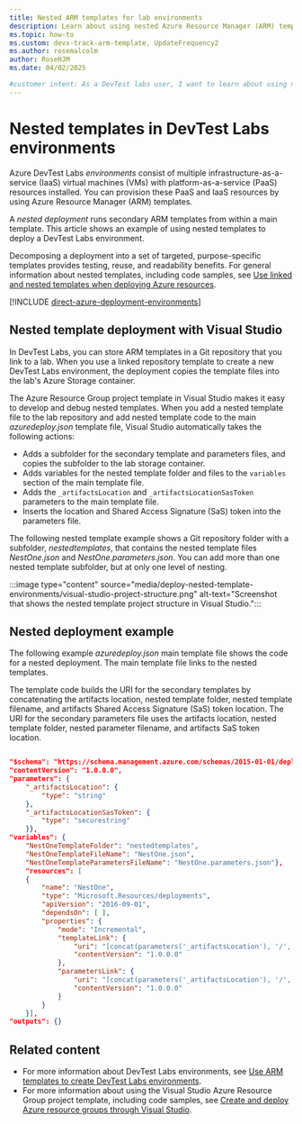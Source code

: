 ```yaml
---
title: Nested ARM templates for lab environments
description: Learn about using nested Azure Resource Manager (ARM) templates to deploy Azure DevTest Labs environments.
ms.topic: how-to
ms.custom: devx-track-arm-template, UpdateFrequency2
ms.author: rosemalcolm
author: RoseHJM
ms.date: 04/02/2025

#customer intent: As a DevTest labs user, I want to learn about using nested templates to deploy environments so I can take advantage of their testing, reuse, and readability benefits.
---
```


#  Nested templates in DevTest Labs environments

Azure DevTest Labs *environments* consist of multiple infrastructure-as-a-service (IaaS) virtual machines (VMs) with platform-as-a-service (PaaS) resources installed. You can provision these PaaS and IaaS resources by using Azure Resource Manager (ARM) templates.

A *nested deployment* runs secondary ARM templates from within a main template. This article shows an example of using nested templates to deploy a DevTest Labs environment.

Decomposing a deployment into a set of targeted, purpose-specific templates provides testing, reuse, and readability benefits. For general information about nested templates, including code samples, see [Use linked and nested templates when deploying Azure resources](/azure/azure-resource-manager/templates/linked-templates).

[!INCLUDE [direct-azure-deployment-environments](includes/direct-azure-deployment-environments.md)]  

## Nested template deployment with Visual Studio

In DevTest Labs, you can store ARM templates in a Git repository that you link to a lab. When you use a linked repository template to create a new DevTest Labs environment, the deployment copies the template files into the lab's Azure Storage container.

The Azure Resource Group project template in Visual Studio makes it easy to develop and debug nested templates. When you add a nested template file to the lab repository and add nested template code to the main *azuredeploy.json* template file, Visual Studio automatically takes the following actions:

- Adds a subfolder for the secondary template and parameters files, and copies the subfolder to the lab storage container.
- Adds variables for the nested template folder and files to the `variables` section of the main template file.
- Adds the `_artifactsLocation` and `_artifactsLocationSasToken` parameters to the main template file.
- Inserts the location and Shared Access Signature (SaS) token into the parameters file.

The following nested template example shows a Git repository folder with a subfolder, *nestedtemplates*, that contains the nested template files *NestOne.json* and *NestOne.parameters.json*. You can add more than one nested template subfolder, but at only one level of nesting.

:::image type="content" source="media/deploy-nested-template-environments/visual-studio-project-structure.png" alt-text="Screenshot that shows the nested template project structure in Visual Studio.":::

## Nested deployment example

The following example *azuredeploy.json* main template file shows the code for a nested deployment. The main template file links to the nested templates.

The template code builds the URI for the secondary templates by concatenating the artifacts location, nested template folder, nested template filename, and artifacts Shared Access Signature (SaS) token location. The URI for the secondary parameters file uses the artifacts location, nested template folder, nested parameter filename, and artifacts SaS token location.

```json

"$schema": "https://schema.management.azure.com/schemas/2015-01-01/deploymentTemplate.json#",
"contentVersion": "1.0.0.0",
"parameters": {
    "_artifactsLocation": {
        "type": "string"
    },
    "_artifactsLocationSasToken": {
        "type": "securestring"
    }},
"variables": {
    "NestOneTemplateFolder": "nestedtemplates",
    "NestOneTemplateFileName": "NestOne.json",
    "NestOneTemplateParametersFileName": "NestOne.parameters.json"},
    "resources": [
    {
        "name": "NestOne",
        "type": "Microsoft.Resources/deployments",
        "apiVersion": "2016-09-01",
        "dependsOn": [ ],
        "properties": {
            "mode": "Incremental",
            "templateLink": {
                "uri": "[concat(parameters('_artifactsLocation'), '/', variables('NestOneTemplateFolder'), '/', variables('NestOneTemplateFileName'), parameters('_artifactsLocationSasToken'))]",
                "contentVersion": "1.0.0.0"
            },
            "parametersLink": {
                "uri": "[concat(parameters('_artifactsLocation'), '/', variables('NestOneTemplateFolder'), '/', variables('NestOneTemplateParametersFileName'), parameters('_artifactsLocationSasToken'))]",
                "contentVersion": "1.0.0.0"
            }
        }    
    }],
"outputs": {}
```

## Related content

- For more information about DevTest Labs environments, see [Use ARM templates to create DevTest Labs environments](devtest-lab-create-environment-from-arm.md).
- For more information about using the Visual Studio Azure Resource Group project template, including code samples, see [Create and deploy Azure resource groups through Visual Studio](/azure/azure-resource-manager/templates/create-visual-studio-deployment-project).
